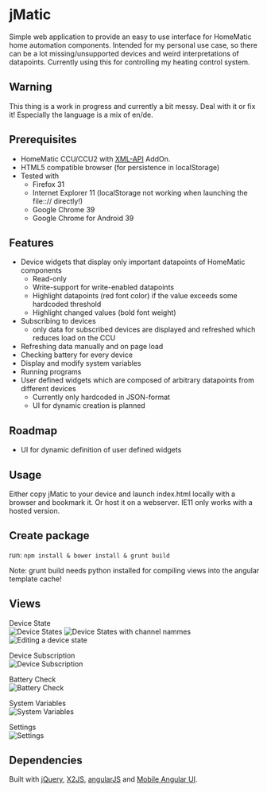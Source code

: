 jMatic
======
Simple web application to provide an easy to use interface for HomeMatic
home automation components. Intended for my personal use case, so there can be
a lot missing/unsupported devices and weird interpretations of datapoints.
Currently using this for controlling my heating control system.

Warning
-------
This thing is a work in progress and currently a bit messy. Deal with it or fix it!
Especially the language is a mix of en/de.

Prerequisites
-------------
- HomeMatic CCU/CCU2 with [XML-API] AddOn.
- HTML5 compatible browser (for persistence in localStorage)
- Tested with
  - Firefox 31
  - Internet Explorer 11 (localStorage not working when launching the file::// directly!)
  - Google Chrome 39
  - Google Chrome for Android 39

Features
--------
- Device widgets that display only important datapoints of HomeMatic components
	- Read-only
	- Write-support for write-enabled datapoints
	- Highlight datapoints (red font color) if the value exceeds some hardcoded threshold
	- Highlight changed values (bold font weight)
- Subscribing to devices
	- only data for subscribed devices are displayed and refreshed which reduces load on the CCU  
- Refreshing data manually and on page load
- Checking battery for every device
- Display and modify system variables
- Running programs
- User defined widgets which are composed of arbitrary datapoints from different devices
	- Currently only hardcoded in JSON-format
	- UI for dynamic creation is planned

Roadmap
-------
- UI for dynamic definition of user defined widgets

Usage
-----
Either copy jMatic to your device and launch index.html locally with a browser and bookmark it.
Or host it on a webserver. IE11 only works with a hosted version.

Create package
--------------
run: `npm install & bower install & grunt build`

Note: grunt build needs python installed for compiling views into the angular template cache!

Views
-----
Device State  
![Device States](./doc/screenshots/DeviceState_Flow.png?raw=true)
![Device States with channel nammes](./doc/screenshots/DeviceState_Names.png?raw=true)
![Editing a device state](./doc/screenshots/DeviceState_EditRemperature.png?raw=true)

Device Subscription  
![Device Subscription](./doc/screenshots/DeviceSubscription.png?raw=true)

Battery Check  
![Battery Check](./doc/screenshots/BatteryCheck.png?raw=true)

System Variables  
![System Variables](./doc/screenshots/SystemVariables.png?raw=true)

Settings  
![Settings](./doc/screenshots/Settings.png?raw=true)

Dependencies
------------
Built with [jQuery], [X2JS], [angularJS] and [Mobile Angular UI].


[XML-API]: http://www.homematic-inside.de/software/xml-api
[jQuery]: http://jquery.com/
[X2JS]: https://code.google.com/p/x2js/
[angularJS]: https://angularjs.org/
[Mobile Angular UI]: http://mobileangularui.com/
